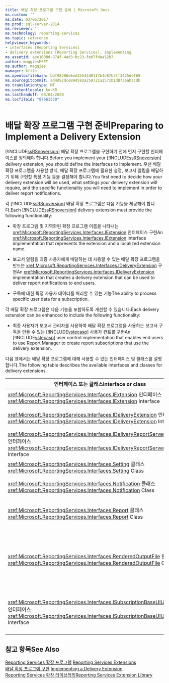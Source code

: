 ```yaml
---
title: 배달 확장 프로그램 구현 준비 | Microsoft Docs
ms.custom: ''
ms.date: 03/06/2017
ms.prod: sql-server-2014
ms.reviewer: ''
ms.technology: reporting-services
ms.topic: reference
helpviewer_keywords:
- interfaces [Reporting Services]
- delivery extensions [Reporting Services], implementing
ms.assetid: aee1608d-374f-4ad3-bc23-fe07fdaa52b7
author: maggiesMSFT
ms.author: maggies
manager: kfile
ms.openlocfilehash: bbf98286e6ed35542d8117b4b87b5ff3425def69
ms.sourcegitcommit: ad4d92dce894592a259721a1571b1d8736abacdb
ms.translationtype: MT
ms.contentlocale: ko-KR
ms.lasthandoff: 08/04/2020
ms.locfileid: "87661550"
---
```

# <a name="preparing-to-implement-a-delivery-extension"></a><span data-ttu-id="32b7d-102">배달 확장 프로그램 구현 준비</span><span class="sxs-lookup"><span data-stu-id="32b7d-102">Preparing to Implement a Delivery Extension</span></span>
  <span data-ttu-id="32b7d-103">[!INCLUDE[ssRSnoversion](../../../includes/ssrsnoversion-md.md)] 배달 확장 프로그램을 구현하기 전에 먼저 구현할 인터페이스를 정의해야 합니다.</span><span class="sxs-lookup"><span data-stu-id="32b7d-103">Before you implement your [!INCLUDE[ssRSnoversion](../../../includes/ssrsnoversion-md.md)] delivery extension, you should define the interfaces to implement.</span></span> <span data-ttu-id="32b7d-104">우선 배달 확장 프로그램을 사용할 방식, 배달 확장 프로그램에 필요한 설정, 보고서 알림을 배달하기 위해 구현할 특정 기능 등을 결정해야 합니다.</span><span class="sxs-lookup"><span data-stu-id="32b7d-104">You first need to decide how your delivery extension will be used, what settings your delivery extension will require, and the specific functionality you will need to implement in order to deliver report notifications.</span></span>  
  
 <span data-ttu-id="32b7d-105">각 [!INCLUDE[ssRSnoversion](../../../includes/ssrsnoversion-md.md)] 배달 확장 프로그램은 다음 기능을 제공해야 합니다.</span><span class="sxs-lookup"><span data-stu-id="32b7d-105">Each [!INCLUDE[ssRSnoversion](../../../includes/ssrsnoversion-md.md)] delivery extension must provide the following functionality:</span></span>  
  
-   <span data-ttu-id="32b7d-106">확장 프로그램 및 지역화된 확장 프로그램 이름을 나타내는 <xref:Microsoft.ReportingServices.Interfaces.IExtension> 인터페이스 구현</span><span class="sxs-lookup"><span data-stu-id="32b7d-106">An <xref:Microsoft.ReportingServices.Interfaces.IExtension> interface implementation that represents the extension and a localized extension name.</span></span>  
  
-   <span data-ttu-id="32b7d-107">보고서 알림을 최종 사용자에게 배달하는 데 사용할 수 있는 배달 확장 프로그램을 만드는 <xref:Microsoft.ReportingServices.Interfaces.IDeliveryExtension> 구현</span><span class="sxs-lookup"><span data-stu-id="32b7d-107">An <xref:Microsoft.ReportingServices.Interfaces.IDeliveryExtension> implementation that creates a delivery extension that can be used to deliver report notifications to end users.</span></span>  
  
-   <span data-ttu-id="32b7d-108">구독에 대한 특정 사용자 데이터를 처리할 수 있는 기능</span><span class="sxs-lookup"><span data-stu-id="32b7d-108">The ability to process specific user data for a subscription.</span></span>  
  
 <span data-ttu-id="32b7d-109">각 배달 확장 프로그램은 다음 기능을 포함하도록 개선할 수 있습니다.</span><span class="sxs-lookup"><span data-stu-id="32b7d-109">Each delivery extension can be enhanced to include the following functionality:</span></span>  
  
-   <span data-ttu-id="32b7d-110">최종 사용자가 보고서 관리자를 사용하여 배달 확장 프로그램을 사용하는 보고서 구독을 만들 수 있는 [!INCLUDE[vstecasp](../../../includes/vstecasp-md.md)] 사용자 컨트롤 구현</span><span class="sxs-lookup"><span data-stu-id="32b7d-110">An [!INCLUDE[vstecasp](../../../includes/vstecasp-md.md)] user control implementation that enables end users to use Report Manager to create report subscriptions that use the delivery extension.</span></span>  
  
 <span data-ttu-id="32b7d-111">다음 표에서는 배달 확장 프로그램에 대해 사용할 수 있는 인터페이스 및 클래스를 설명합니다.</span><span class="sxs-lookup"><span data-stu-id="32b7d-111">The following table describes the available interfaces and classes for delivery extensions.</span></span>  
  
|<span data-ttu-id="32b7d-112">인터페이스 또는 클래스</span><span class="sxs-lookup"><span data-stu-id="32b7d-112">Interface or class</span></span>|<span data-ttu-id="32b7d-113">Description</span><span class="sxs-lookup"><span data-stu-id="32b7d-113">Description</span></span>|  
|------------------------|-----------------|  
|<span data-ttu-id="32b7d-114"><xref:Microsoft.ReportingServices.Interfaces.IExtension> 인터페이스</span><span class="sxs-lookup"><span data-stu-id="32b7d-114"><xref:Microsoft.ReportingServices.Interfaces.IExtension> Interface</span></span>|<span data-ttu-id="32b7d-115">[!INCLUDE[ssRSnoversion](../../../includes/ssrsnoversion-md.md)]의 확장 프로그램을 나타냅니다.</span><span class="sxs-lookup"><span data-stu-id="32b7d-115">Represents an extension in [!INCLUDE[ssRSnoversion](../../../includes/ssrsnoversion-md.md)].</span></span>|  
|<span data-ttu-id="32b7d-116"><xref:Microsoft.ReportingServices.Interfaces.IDeliveryExtension> 인터페이스</span><span class="sxs-lookup"><span data-stu-id="32b7d-116"><xref:Microsoft.ReportingServices.Interfaces.IDeliveryExtension> Interface</span></span>|<span data-ttu-id="32b7d-117">[!INCLUDE[ssRSnoversion](../../../includes/ssrsnoversion-md.md)]의 배달 확장 프로그램을 나타냅니다.</span><span class="sxs-lookup"><span data-stu-id="32b7d-117">Represents a delivery extension in [!INCLUDE[ssRSnoversion](../../../includes/ssrsnoversion-md.md)].</span></span>|  
|<span data-ttu-id="32b7d-118"><xref:Microsoft.ReportingServices.Interfaces.IDeliveryReportServerInformation> 인터페이스</span><span class="sxs-lookup"><span data-stu-id="32b7d-118"><xref:Microsoft.ReportingServices.Interfaces.IDeliveryReportServerInformation> Interface</span></span>|<span data-ttu-id="32b7d-119">배달 확장 프로그램에 필요한 보고서 서버에 대한 정보를 포함합니다(예: 사용 가능한 렌더링 확장 프로그램 목록).</span><span class="sxs-lookup"><span data-stu-id="32b7d-119">Contains information about the report server that is required by delivery extensions (for example, a list of the available rendering extensions).</span></span>|  
|<span data-ttu-id="32b7d-120"><xref:Microsoft.ReportingServices.Interfaces.Setting> 클래스</span><span class="sxs-lookup"><span data-stu-id="32b7d-120"><xref:Microsoft.ReportingServices.Interfaces.Setting> Class</span></span>|<span data-ttu-id="32b7d-121">확장 프로그램에 대한 설정을 나타냅니다.</span><span class="sxs-lookup"><span data-stu-id="32b7d-121">Represents a setting for an extension.</span></span>|  
|<span data-ttu-id="32b7d-122"><xref:Microsoft.ReportingServices.Interfaces.Notification> 클래스</span><span class="sxs-lookup"><span data-stu-id="32b7d-122"><xref:Microsoft.ReportingServices.Interfaces.Notification> Class</span></span>|<span data-ttu-id="32b7d-123">배달 확장 프로그램에서 보고서를 배달하는 데 사용하는 구독 정보를 포함합니다.</span><span class="sxs-lookup"><span data-stu-id="32b7d-123">Contains subscription information that delivery extensions use to deliver reports.</span></span>|  
|<span data-ttu-id="32b7d-124"><xref:Microsoft.ReportingServices.Interfaces.Report> 클래스</span><span class="sxs-lookup"><span data-stu-id="32b7d-124"><xref:Microsoft.ReportingServices.Interfaces.Report> Class</span></span>|<span data-ttu-id="32b7d-125">배달 확장 프로그램에서 사용자에게 보고서를 배달할 수 있도록 하는 보고서 특정 정보 및 메서드를 나타냅니다.</span><span class="sxs-lookup"><span data-stu-id="32b7d-125">Represents report-specific information and methods that enable delivery extensions to deliver reports to users.</span></span>|  
|<span data-ttu-id="32b7d-126"><xref:Microsoft.ReportingServices.Interfaces.RenderedOutputFile> 클래스</span><span class="sxs-lookup"><span data-stu-id="32b7d-126"><xref:Microsoft.ReportingServices.Interfaces.RenderedOutputFile> Class</span></span>|<span data-ttu-id="32b7d-127">렌더링 확장 프로그램의 출력을 나타냅니다.</span><span class="sxs-lookup"><span data-stu-id="32b7d-127">Represents the output from a rendering extension.</span></span> <span data-ttu-id="32b7d-128"><xref:Microsoft.ReportingServices.Interfaces.RenderedOutputFile> 개체에는 렌더링 확장 프로그램에서 반환된 스트림을 처리하기 위해 배달 확장 프로그램에서 요구되는 연관 파일 이름 및 형식 정보가 포함됩니다.</span><span class="sxs-lookup"><span data-stu-id="32b7d-128">A <xref:Microsoft.ReportingServices.Interfaces.RenderedOutputFile> object contains the associated file name and type information that is required by the delivery extension in order to process the stream returned by the rendering extension.</span></span>|  
|<span data-ttu-id="32b7d-129"><xref:Microsoft.ReportingServices.Interfaces.ISubscriptionBaseUIUserControl> 인터페이스</span><span class="sxs-lookup"><span data-stu-id="32b7d-129"><xref:Microsoft.ReportingServices.Interfaces.ISubscriptionBaseUIUserControl> Interface</span></span>|<span data-ttu-id="32b7d-130">보고서 관리자에서 사용자로부터 전자 메일 주소나 파일 공유 경로 등과 같은 배달 확장 프로그램별 구독 정보를 검색할 수 있는 방법을 나타내는 사용자 컨트롤입니다.</span><span class="sxs-lookup"><span data-stu-id="32b7d-130">A user control that represents the means to retrieve delivery extension-specific subscription information from the user in Report Manager (for example, an e-mail address or the path to a file share).</span></span>|  
  
## <a name="see-also"></a><span data-ttu-id="32b7d-131">참고 항목</span><span class="sxs-lookup"><span data-stu-id="32b7d-131">See Also</span></span>  
 <span data-ttu-id="32b7d-132">[Reporting Services 확장 프로그램](../reporting-services-extensions.md) </span><span class="sxs-lookup"><span data-stu-id="32b7d-132">[Reporting Services Extensions](../reporting-services-extensions.md) </span></span>  
 <span data-ttu-id="32b7d-133">[배달 확장 프로그램 구현](implementing-a-delivery-extension.md) </span><span class="sxs-lookup"><span data-stu-id="32b7d-133">[Implementing a Delivery Extension](implementing-a-delivery-extension.md) </span></span>  
 [<span data-ttu-id="32b7d-134">Reporting Services 확장 라이브러리</span><span class="sxs-lookup"><span data-stu-id="32b7d-134">Reporting Services Extension Library</span></span>](../reporting-services-extension-library.md)  
  
  
